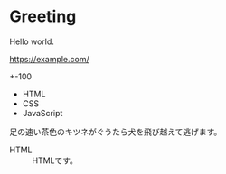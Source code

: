 # Greeting

Hello world.

https://example.com/

+-100

* HTML
* CSS
* JavaScript

足の速い茶色のキツネがぐうたら犬を飛び越えて逃げます。

<dl>
  <dt>HTML</dt>
  <dd>HTMLです。</dd>
</dl>
